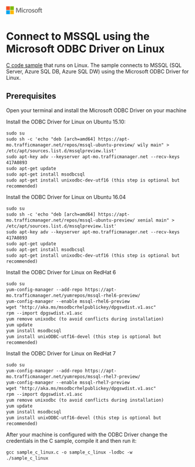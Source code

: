 ![](./media/solutions-microsoft-logo-small.png)
# Connect to MSSQL using the Microsoft ODBC Driver on Linux


[C code sample](sample_c_linux.c) that runs on Linux. The sample connects to MSSQL (SQL Server, Azure SQL DB, Azure SQL DW) using the Microsoft ODBC Driver for Linux. 


## Prerequisites


Open your terminal and install the Microsoft ODBC Driver on your machine

Install the ODBC Driver for Linux on Ubuntu 15.10:

	sudo su
	sudo sh -c 'echo "deb [arch=amd64] https://apt-mo.trafficmanager.net/repos/mssql-ubuntu-preview/ wily main" > /etc/apt/sources.list.d/mssqlpreview.list'
	sudo apt-key adv --keyserver apt-mo.trafficmanager.net --recv-keys 417A0893
	sudo apt-get update
	sudo apt-get install msodbcsql
	sudo apt-get install unixodbc-dev-utf16 (this step is optional but recommended)
	
Install the ODBC Driver for Linux on Ubuntu 16.04

	sudo su
	sudo sh -c 'echo "deb [arch=amd64] https://apt-mo.trafficmanager.net/repos/mssql-ubuntu-preview/ xenial main" > /etc/apt/sources.list.d/mssqlpreview.list'
	sudo apt-key adv --keyserver apt-mo.trafficmanager.net --recv-keys 417A0893
	sudo apt-get update
	sudo apt-get install msodbcsql
	sudo apt-get install unixodbc-dev-utf16 (this step is optional but recommended)

Install the ODBC Driver for Linux on RedHat 6
	
	sudo su
	yum-config-manager --add-repo https://apt-mo.trafficmanager.net/yumrepos/mssql-rhel6-preview/
	yum-config-manager --enable mssql-rhel6-preview
	wget "http://aka.ms/msodbcrhelpublickey/dpgswdist.v1.asc"
	rpm --import dpgswdist.v1.asc
	yum remove unixodbc (to avoid conflicts during installation)
	yum update
	yum install msodbcsql
	yum install unixODBC-utf16-devel (this step is optional but recommended)

Install the ODBC Driver for Linux on RedHat 7

	sudo su
	yum-config-manager --add-repo https://apt-mo.trafficmanager.net/yumrepos/mssql-rhel7-preview/
	yum-config-manager --enable mssql-rhel7-preview
	wget "http://aka.ms/msodbcrhelpublickey/dpgswdist.v1.asc"
	rpm --import dpgswdist.v1.asc
	yum remove unixodbc (to avoid conflicts during installation)
	yum update
	yum install msodbcsql
	yum install unixODBC-utf16-devel (this step is optional but recommended)


After your machine is configured with the ODBC Driver change the credentials in the C sample, compile it and then run it:

	gcc sample_c_linux.c -o sample_c_linux -lodbc -w
	./sample_c_linux


